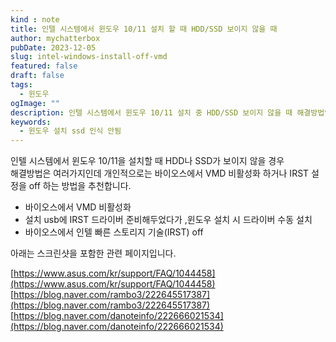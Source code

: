```yaml
---
kind : note
title: 인텔 시스템에서 윈도우 10/11 설치 할 때 HDD/SSD 보이지 않을 때
author: mychatterbox
pubDate: 2023-12-05
slug: intel-windows-install-off-vmd
featured: false
draft: false
tags:
  - 윈도우
ogImage: ""
description: 인텔 시스템에서 윈도우 10/11 설치 중 HDD/SSD 보이지 않을 때 해결방법입니다.
keywords:
  - 윈도우 설치 ssd 인식 안됨
---
```


인텔 시스템에서 윈도우 10/11을 설치할 때 HDD나 SSD가 보이지 않을 경우  
해결방법은 여러가지인데 개인적으로는 바이오스에서 VMD 비활성화 하거나 IRST 설정을 off 하는 방법을 추천합니다.  
- 바이오스에서 VMD 비활성화
- 설치 usb에 IRST 드라이버 준비해두었다가 ,윈도우 설치 시 드라이버 수동 설치
- 바이오스에서 인텔 빠른 스토리지 기술(IRST) off

아래는 스크린샷을 포함한 관련 페이지입니다.  

[https://www.asus.com/kr/support/FAQ/1044458](https://www.asus.com/kr/support/FAQ/1044458)  
[https://blog.naver.com/rambo3/222645517387](https://blog.naver.com/rambo3/222645517387)  
[https://blog.naver.com/danoteinfo/222666021534](https://blog.naver.com/danoteinfo/222666021534)
